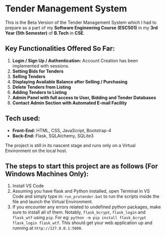 # Tender Management System

This is the Beta Version of the Tender Management System which I had to prepare as a part of my **Software Engineering Course** **(ESC501)** in my **3rd Year (5th Semester)** of **B.Tech** in **CSE**.

## Key Functionalities Offered So Far:

 1. **Login / Sign Up / Authentication:** Account Creation has been implemented with sessions.
 2. **Setting Bids for Tenders**
 3. **Selling Tenders**
 4. **Displaying Available Balance after Selling / Purchasing**
 5. **Delete Tenders from Listing**
 6. **Adding Tenders to Listing**
 7. **Admin Panel with full access to User, Bidding and Tender Databases**
 8. **Contact Admin Section with Automated E-mail Facility**

## Tech used:

 - **Front-End:** HTML, CSS, JavaScript, Bootstrap-4
 - **Back-End:** Flask, SQLAlchemy, SQLite3

The project is still in its nascent stage and runs only on a Virtual Environment on the local host.

## The steps to start this project are as follows (For Windows Machines Only):

 1. Install VS Code
 2. Assuming you have flask and Python installed, open Terminal in VS Code and simply type in: `run_protender.bat` to run the scripts inside the file and launch the Virtual Environment.
 3. If you encounter any errors related to undefined python packages, make sure to install all of them. Notably, `flask_bcrypt`, `flask_login` and `flask_wtf` using `pip`. For eg: `python -m pip install flask_bcrypt flask_login flask_wtf`.
 This should get your web application up and running at `http://127.0.0.1:5000`.